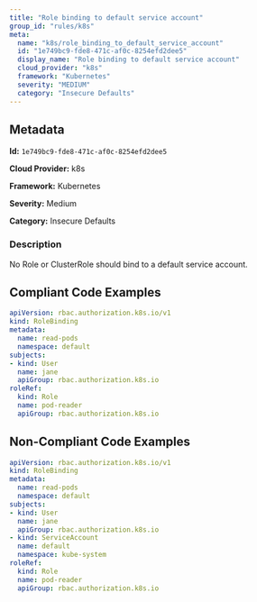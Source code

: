 ```yaml
---
title: "Role binding to default service account"
group_id: "rules/k8s"
meta:
  name: "k8s/role_binding_to_default_service_account"
  id: "1e749bc9-fde8-471c-af0c-8254efd2dee5"
  display_name: "Role binding to default service account"
  cloud_provider: "k8s"
  framework: "Kubernetes"
  severity: "MEDIUM"
  category: "Insecure Defaults"
---
```

## Metadata

**Id:** `1e749bc9-fde8-471c-af0c-8254efd2dee5`

**Cloud Provider:** k8s

**Framework:** Kubernetes

**Severity:** Medium

**Category:** Insecure Defaults

### Description

 No Role or ClusterRole should bind to a default service account.


## Compliant Code Examples
```yaml
apiVersion: rbac.authorization.k8s.io/v1
kind: RoleBinding
metadata:
  name: read-pods
  namespace: default
subjects:
- kind: User
  name: jane
  apiGroup: rbac.authorization.k8s.io
roleRef:
  kind: Role
  name: pod-reader
  apiGroup: rbac.authorization.k8s.io
```
## Non-Compliant Code Examples
```yaml
apiVersion: rbac.authorization.k8s.io/v1
kind: RoleBinding
metadata:
  name: read-pods
  namespace: default
subjects:
- kind: User
  name: jane
  apiGroup: rbac.authorization.k8s.io
- kind: ServiceAccount
  name: default
  namespace: kube-system
roleRef:
  kind: Role
  name: pod-reader
  apiGroup: rbac.authorization.k8s.io
```